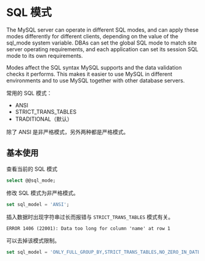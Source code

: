 # SQL 模式

The MySQL server can operate in different SQL modes, and can apply these modes differently for different clients, 
depending on the value of the sql_mode system variable. 
DBAs can set the global SQL mode to match site server operating requirements, 
and each application can set its session SQL mode to its own requirements.

Modes affect the SQL syntax MySQL supports and the data validation checks it performs. 
This makes it easier to use MySQL in different environments and to use MySQL together with other database servers.

常用的 SQL 模式：

- ANSI
- STRICT_TRANS_TABLES
- TRADITIONAL（默认）

除了 ANSI 是非严格模式，另外两种都是严格模式。

## 基本使用

查看当前的 SQL 模式

```sql
select @@sql_mode;
```

修改 SQL 模式为非严格模式。

```sql
set sql_model = 'ANSI';
```

插入数据时出现字符串过长而报错与 `STRICT_TRANS_TABLES` 模式有关。

```
ERROR 1406 (22001): Data too long for column 'name' at row 1 
```

可以去掉该模式限制。

```sql
set sql_model = 'ONLY_FULL_GROUP_BY,STRICT_TRANS_TABLES,NO_ZERO_IN_DATE';
```

